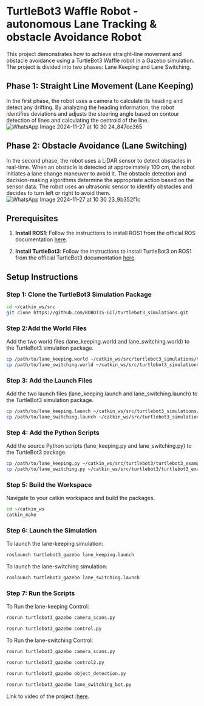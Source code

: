 # TurtleBot3 Waffle Robot - autonomous Lane Tracking & obstacle Avoidance Robot

This project demonstrates how to achieve straight-line movement and obstacle avoidance using a TurtleBot3 Waffle robot in a Gazebo simulation. The project is divided into two phases: Lane Keeping and Lane Switching.

## Phase 1: Straight Line Movement (Lane Keeping)

In the first phase, the robot uses a camera to calculate its heading and detect any drifting. By analyzing the heading information, the robot identifies deviations and adjusts the steering angle based on contour detection of lines and calculating the centroid of the line.
![WhatsApp Image 2024-11-27 at 10 30 24_847cc365](https://github.com/user-attachments/assets/da497cc5-13cb-49db-864e-9795049ce9a9)

## Phase 2: Obstacle Avoidance (Lane Switching)

In the second phase, the robot uses a LiDAR sensor to detect obstacles in real-time. When an obstacle is detected at approximately 100 cm, the robot initiates a lane change maneuver to avoid it. The obstacle detection and decision-making algorithms determine the appropriate action based on the sensor data. The robot uses an ultrasonic sensor to identify obstacles and decides to turn left or right to avoid them.
![WhatsApp Image 2024-11-27 at 10 30 23_9b352f1c](https://github.com/user-attachments/assets/4baa2082-5237-48e4-b19e-42c757e2f47b)

## Prerequisites

1. **Install ROS1**: Follow the instructions to install ROS1 from the official ROS documentation [here](http://wiki.ros.org/noetic/Installation).

2. **Install TurtleBot3**: Follow the instructions to install TurtleBot3 on ROS1 from the official TurtleBot3 documentation [here](https://emanual.robotis.com/docs/en/platform/turtlebot3/quick-start/#pc-setup).

## Setup Instructions

### Step 1: Clone the TurtleBot3 Simulation Package

```bash
cd ~/catkin_ws/src
git clone https://github.com/ROBOTIS-GIT/turtlebot3_simulations.git
```
### Step 2:Add the World Files
Add the two world files (lane_keeping.world and lane_switching.world) to the TurtleBot3 simulation package.
```bash
cp /path/to/lane_keeping.world ~/catkin_ws/src/turtlebot3_simulations/turtlebot3_gazebo/worlds/
cp /path/to/lane_switching.world ~/catkin_ws/src/turtlebot3_simulations/turtlebot3_gazebo/worlds/
```

### Step 3: Add the Launch Files
Add the two launch files (lane_keeping.launch and lane_switching.launch) to the TurtleBot3 simulation package.
```bash
cp /path/to/lane_keeping.launch ~/catkin_ws/src/turtlebot3_simulations/turtlebot3_gazebo/launch/
cp /path/to/lane_switching.launch ~/catkin_ws/src/turtlebot3_simulations/turtlebot3_gazebo/launch/
```
### Step 4: Add the Python Scripts
Add the source Python scripts (lane_keeping.py and lane_switching.py) to the TurtleBot3 package.
```bash
cp /path/to/lane_keeping.py ~/catkin_ws/src/turtlebot3/turtlebot3_example/scripts/
cp /path/to/lane_switching.py ~/catkin_ws/src/turtlebot3/turtlebot3_example/scripts/
```
### Step 5: Build the Workspace
Navigate to your catkin workspace and build the packages.
```bash
cd ~/catkin_ws
catkin_make
```
### Step 6: Launch the Simulation
To launch the lane-keeping simulation:
```bash
roslaunch turtlebot3_gazebo lane_keeping.launch
```
To launch the lane-switching simulation:
```bash
roslaunch turtlebot3_gazebo lane_switching.launch
```
### Step 7: Run the Scripts
To Run the lane-keeping Control:
```bash
rosrun turtlebot3_gazebo camera_scans.py
```
```bash
rosrun turtlebot3_gazebo control.py
```
To Run the lane-switching Control:
```bash
rosrun turtlebot3_gazebo camera_scans.py
```
```bash
rosrun turtlebot3_gazebo control2.py
```
```bash
rosrun turtlebot3_gazebo object_detection.py
```
```bash
rosrun turtlebot3_gazebo lane_switching_bot.py
```

Link to video of the project :[here]([https://emanual.robotis.com/docs/en/platform/turtlebot3/quick-start/#pc-setup](https://www.linkedin.com/posts/shehab-abdo-a94946198_robotics-ros-gazebo-activity-7291479772294004737-o52V?utm_source=share&utm_medium=member_desktop&rcm=ACoAAC5p3pABUmb1OvPQW8oWWD1ArLuAKxEYADY)).
